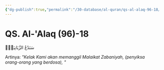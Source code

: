 ```yaml
---
{"dg-publish":true,"permalink":"/30-database/al-quran/qs-al-alaq-96-18/"}
---
```



# QS. Al-'Alaq (96)-18
سَنَدْعُ الزَّبَانِيَةَۙ

Artinya: *"Kelak Kami akan memanggil Malaikat Zabaniyah, (penyiksa orang-orang yang berdosa), "*
